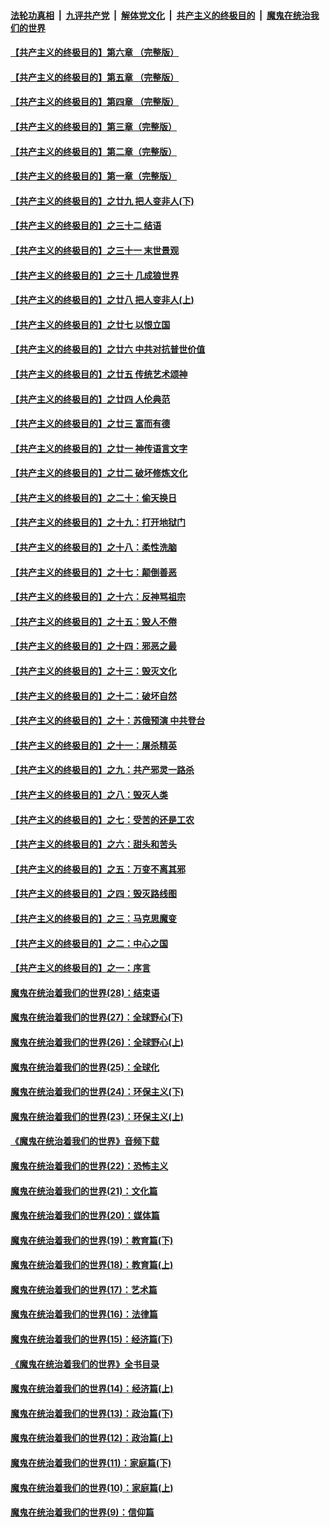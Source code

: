 

####  [法轮功真相](../../../../basic/blob/master/README.md?t=07051231) &nbsp;|&nbsp; [九评共产党](../../../../9ping.md/blob/master/README.md?t=07051231) &nbsp;|&nbsp; [解体党文化](../../../../jtdwh.md/blob/master/README.md?t=07051231)  &nbsp;|&nbsp; [共产主义的终极目的](../../../../gczydzjmd.md/blob/master/README.md?t=07051231) &nbsp;|&nbsp; [魔鬼在统治我们的世界](../../../../mgztzwmdsj.md/blob/master/README.md?t=07051231) 

#### [【共产主义的终极目的】第六章 （完整版）](../pages/nsc422/n11428913.md?t=07051231) 

#### [【共产主义的终极目的】第五章 （完整版）](../pages/nsc422/n11428912.md?t=07051231) 

#### [【共产主义的终极目的】第四章 （完整版）](../pages/nsc422/n11428907.md?t=07051231) 

#### [【共产主义的终极目的】第三章（完整版）](../pages/nsc422/n11428848.md?t=07051231) 

#### [【共产主义的终极目的】第二章（完整版）](../pages/nsc422/n11428831.md?t=07051231) 

#### [【共产主义的终极目的】第一章（完整版）](../pages/nsc422/n11417651.md?t=07051231) 

#### [【共产主义的终极目的】之廿九 把人变非人(下)](../pages/nsc422/n11344140.md?t=07051231) 

#### [【共产主义的终极目的】之三十二 结语](../pages/nsc422/n11360535.md?t=07051231) 

#### [【共产主义的终极目的】之三十一 末世景观](../pages/nsc422/n11351129.md?t=07051231) 

#### [【共产主义的终极目的】之三十 几成狼世界](../pages/nsc422/n11348280.md?t=07051231) 

#### [【共产主义的终极目的】之廿八 把人变非人(上)](../pages/nsc422/n11340492.md?t=07051231) 

#### [【共产主义的终极目的】之廿七 以恨立国](../pages/nsc422/n11336944.md?t=07051231) 

#### [【共产主义的终极目的】之廿六 中共对抗普世价值](../pages/nsc422/n11324785.md?t=07051231) 

#### [【共产主义的终极目的】之廿五 传统艺术颂神](../pages/nsc422/n11296396.md?t=07051231) 

#### [【共产主义的终极目的】之廿四 人伦典范](../pages/nsc422/n11296397.md?t=07051231) 

#### [【共产主义的终极目的】之廿三 富而有德](../pages/nsc422/n11283598.md?t=07051231) 

#### [【共产主义的终极目的】之廿一 神传语言文字](../pages/nsc422/n11263265.md?t=07051231) 

#### [【共产主义的终极目的】之廿二 破坏修炼文化](../pages/nsc422/n11245728.md?t=07051231) 

#### [【共产主义的终极目的】之二十：偷天换日](../pages/nsc422/n11238846.md?t=07051231) 

#### [【共产主义的终极目的】之十九：打开地狱门](../pages/nsc422/n11206376.md?t=07051231) 

#### [【共产主义的终极目的】之十八：柔性洗脑](../pages/nsc422/n11199994.md?t=07051231) 

#### [【共产主义的终极目的】之十七：颠倒善恶](../pages/nsc422/n11179782.md?t=07051231) 

#### [【共产主义的终极目的】之十六：反神骂祖宗](../pages/nsc422/n11166798.md?t=07051231) 

#### [【共产主义的终极目的】之十五：毁人不倦](../pages/nsc422/n11166792.md?t=07051231) 

#### [【共产主义的终极目的】之十四：邪恶之最](../pages/nsc422/n11150249.md?t=07051231) 

#### [【共产主义的终极目的】之十三：毁灭文化](../pages/nsc422/n11135227.md?t=07051231) 

#### [【共产主义的终极目的】之十二：破坏自然](../pages/nsc422/n11135214.md?t=07051231) 

#### [【共产主义的终极目的】之十：苏俄预演 中共登台](../pages/nsc422/n11118424.md?t=07051231) 

#### [【共产主义的终极目的】之十一：屠杀精英](../pages/nsc422/n11118442.md?t=07051231) 

#### [【共产主义的终极目的】之九：共产邪灵一路杀](../pages/nsc422/n11114139.md?t=07051231) 

#### [【共产主义的终极目的】之八：毁灭人类](../pages/nsc422/n11108503.md?t=07051231) 

#### [【共产主义的终极目的】之七：受苦的还是工农](../pages/nsc422/n11101809.md?t=07051231) 

#### [【共产主义的终极目的】之六：甜头和苦头](../pages/nsc422/n11096971.md?t=07051231) 

#### [【共产主义的终极目的】之五：万变不离其邪](../pages/nsc422/n11091285.md?t=07051231) 

#### [【共产主义的终极目的】之四：毁灭路线图](../pages/nsc422/n11086284.md?t=07051231) 

#### [【共产主义的终极目的】之三：马克思魔变](../pages/nsc422/n11061941.md?t=07051231) 

#### [【共产主义的终极目的】之二：中心之国](../pages/nsc422/n11047728.md?t=07051231) 

#### [【共产主义的终极目的】之一：序言](../pages/nsc422/n11086077.md?t=07051231) 

#### [魔鬼在统治着我们的世界(28)：结束语](../pages/nsc422/n10936246.md?t=07051231) 

#### [魔鬼在统治着我们的世界(27)：全球野心(下)](../pages/nsc422/n10928319.md?t=07051231) 

#### [魔鬼在统治着我们的世界(26)：全球野心(上)](../pages/nsc422/n10900318.md?t=07051231) 

#### [魔鬼在统治着我们的世界(25)：全球化](../pages/nsc422/n10788205.md?t=07051231) 

#### [魔鬼在统治着我们的世界(24)：环保主义(下)](../pages/nsc422/n10695307.md?t=07051231) 

#### [魔鬼在统治着我们的世界(23)：环保主义(上)](../pages/nsc422/n10688613.md?t=07051231) 

#### [《魔鬼在统治着我们的世界》音频下载](../pages/nsc422/n10635553.md?t=07051231) 

#### [魔鬼在统治着我们的世界(22)：恐怖主义](../pages/nsc422/n10614727.md?t=07051231) 

#### [魔鬼在统治着我们的世界(21)：文化篇](../pages/nsc422/n10597706.md?t=07051231) 

#### [魔鬼在统治着我们的世界(20)：媒体篇](../pages/nsc422/n10586579.md?t=07051231) 

#### [魔鬼在统治着我们的世界(19)：教育篇(下)](../pages/nsc422/n10564808.md?t=07051231) 

#### [魔鬼在统治着我们的世界(18)：教育篇(上)](../pages/nsc422/n10526970.md?t=07051231) 

#### [魔鬼在统治着我们的世界(17)：艺术篇](../pages/nsc422/n10499093.md?t=07051231) 

#### [魔鬼在统治着我们的世界(16)：法律篇](../pages/nsc422/n10485969.md?t=07051231) 

#### [魔鬼在统治着我们的世界(15)：经济篇(下)](../pages/nsc422/n10469975.md?t=07051231) 

#### [《魔鬼在统治着我们的世界》全书目录](../pages/nsc422/n10464261.md?t=07051231) 

#### [魔鬼在统治着我们的世界(14)：经济篇(上)](../pages/nsc422/n10457370.md?t=07051231) 

#### [魔鬼在统治着我们的世界(13)：政治篇(下)](../pages/nsc422/n10448270.md?t=07051231) 

#### [魔鬼在统治着我们的世界(12)：政治篇(上)](../pages/nsc422/n10444576.md?t=07051231) 

#### [魔鬼在统治着我们的世界(11)：家庭篇(下)](../pages/nsc422/n10440961.md?t=07051231) 

#### [魔鬼在统治着我们的世界(10)：家庭篇(上)](../pages/nsc422/n10435448.md?t=07051231) 

#### [魔鬼在统治着我们的世界(9)：信仰篇](../pages/nsc422/n10432159.md?t=07051231) 

